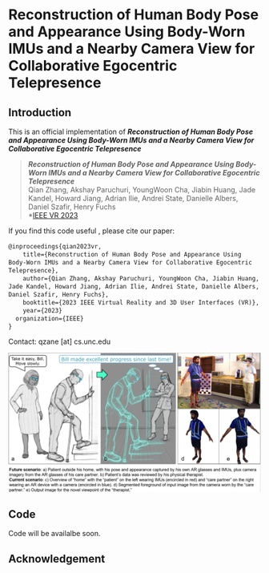 # Reconstruction of Human Body Pose and Appearance Using Body-Worn IMUs and a Nearby Camera View for Collaborative Egocentric Telepresence

## Introduction 

This is an official implementation of ***Reconstruction of Human Body Pose and Appearance Using Body-Worn IMUs and a Nearby Camera View for Collaborative Egocentric Telepresence***

> ***Reconstruction of Human Body Pose and Appearance Using Body-Worn IMUs and a Nearby Camera View for Collaborative Egocentric Telepresence***        
> Qian Zhang, Akshay Paruchuri, YoungWoon Cha, Jiabin Huang, Jade Kandel, Howard Jiang, Adrian Ilie, Andrei State, Danielle Albers, Daniel Szafir, Henry Fuchs         
> *[IEEE VR 2023](https://ieeevr.org/2023/)      

If you find this code useful , please cite our paper:

	@inproceedings{qian2023vr,
  		title={Reconstruction of Human Body Pose and Appearance Using Body-Worn IMUs and a Nearby Camera View for Collaborative Egocentric Telepresence},
  		author={Qian Zhang, Akshay Paruchuri, YoungWoon Cha, Jiabin Huang, Jade Kandel, Howard Jiang, Adrian Ilie, Andrei State, Danielle Albers, Daniel Szafir, Henry Fuchs},
  		booktitle={2023 IEEE Virtual Reality and 3D User Interfaces (VR)},
  		year={2023}
      organization={IEEE}
	}

Contact: qzane [at] cs.unc.edu

![teaser](resources/teaser_poster.png)

## Code

Code will be availalbe soon.


## Acknowledgement 
